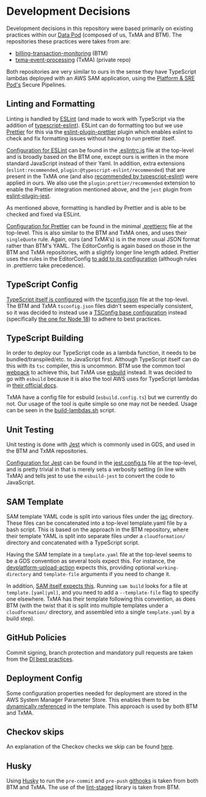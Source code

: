 # Development Decisions

Development decisions in this repository were based primarily on existing practices within our [Data Pod](https://govukverify.atlassian.net/wiki/spaces/DID/pages/3453387679/Data+Pod+Teams)
(composed of us, TxMA and BTM). The repositories these practices were takes from are:

* [billing-transaction-monitoring](https://github.com/govuk-one-login/billing-transaction-monitoring) (BTM)
* [txma-event-processing](https://github.com/govuk-one-login/txma-event-processing) (TxMA) (private repo)

Both repositories are very similar to ours in the sense they have TypeScript lambdas deployed with an AWS SAM application,
using the [Platform & SRE Pod's](https://govukverify.atlassian.net/wiki/spaces/PLAT/overview) Secure Pipelines.

## Linting and Formatting

Linting is handled by [ESLint](https://eslint.org) (and made to work with TypeScript via the addition of [typescript-eslint](https://typescript-eslint.io)).
ESLint can do formatting too but we use [Prettier](https://prettier.io) for this via the [eslint-plugin-prettier](https://github.com/prettier/eslint-plugin-prettier) plugin
which enables eslint to check and fix formatting issues without having to run prettier itself.

[Configuration for ESLint](https://eslint.org/docs/latest/use/configure/configuration-files) can be found in the [.eslintrc.js](../.eslintrc.js) file at the top-level and is broadly based on the BTM one, except ours is written in the more standard JavaScript instead of their Yaml.
In addition, extra extensions (`eslint:recommended`, `plugin:@typescript-eslint/recommended`)
that are present in the TxMA one (and also [recommended by typescript-eslint](https://typescript-eslint.io/getting-started)) were applied in ours.
We also use the `plugin:prettier/recommended` extension to enable the Prettier integration mentioned above,
and the `jest` plugin from [eslint-plugin-jest](https://github.com/jest-community/eslint-plugin-jest).

As mentioned above, formatting is handled by Prettier and is able to be checked and fixed via ESLint.

[Configuration for Prettier](https://prettier.io/docs/en/configuration.html) can be found in the minimal [.prettierrc](../.prettierrc) file at the top-level.
This is also similar to the BTM and TxMA ones, and uses their `singleQuote` rule. Again, ours (and TxMA's) is in the more usual JSON format rather than BTM's YAML.
The EditorConfig is again based on those in the BTM and TxMA repositories, with a slightly longer line length added.
Prettier uses the rules in the EditorConfig [to add to its configuration](https://prettier.io/docs/en/configuration.html#editorconfig) (although rules in .prettierrc take precedence).

## TypeScript Config

[TypeScript itself is configured](https://www.typescriptlang.org/docs/handbook/tsconfig-json.html) with the [tsconfig.json](../tsconfig.json) file at the top-level.
The BTM and TxMA `tsconfig.json` files didn't seem especially consistent, so it was decided to instead use a [TSConfig base configuration](https://www.typescriptlang.org/docs/handbook/tsconfig-json.html#tsconfig-bases)
instead (specifically [the one for Node 18](https://www.npmjs.com/package/@tsconfig/node18)) to adhere to best practices. 

## TypeScript Building

In order to deploy our TypeScript code as a lambda function, it needs to be bundled/transpiled/etc. to JavaScript first.
Although TypeScript itself can do this with its `tsc` compiler, this is uncommon. BTM use the common tool [webpack](https://webpack.js.org) to achieve this, but TxMA use [esbuild](https://esbuild.github.io) instead.
It was decided to go with `esbuild` because it is also the tool AWS uses for TypeScript lambdas in [their official docs](https://docs.aws.amazon.com/lambda/latest/dg/typescript-package.html).

TxMA have a config file for esbuild (`esbuild.config.ts`) but we currently do not. Our usage of the tool is quite simple so one may not be needed.
Usage can be seen in the [build-lambdas.sh](../scripts/build-lambdas.sh) script.

## Unit Testing

Unit testing is done with [Jest](https://jestjs.io) which is commonly used in GDS, and used in the BTM and TxMA repositories.

[Configuration for Jest](https://jestjs.io/docs/configuration) can be found in the [jest.config.ts](../jest.config.js) file at the top-level,
and is pretty trivial in that is merely sets a verbosity setting (in line with TxMA) and tells jest to use the `esbuild-jest` to convert the code to JavaScript.

## SAM Template

SAM template YAML code is split into various files under the [iac](../iac) directory. These files can be concatenated into a top-level template.yaml file by a bash script.
This is based on the approach in the BTM repository, where their template YAML is split into separate files under a `cloudformation/` directory and concatenated with a TypeScript script.

Having the SAM template in a `template.yaml` file at the top-level seems to be a GDS convention as several tools expect this.
For instance, the [devplatform-upload-action](https://github.com/govuk-one-login/devplatform-upload-action) expects this, providing optional `working-directory` and `template-file` arguments if you need to change it.

In addition, [SAM itself expects this](https://docs.aws.amazon.com/serverless-application-model/latest/developerguide/sam-cli-command-reference-sam-build.html).
Running `sam build` looks for a file at `template.[yaml|yml]`, and you need to add a `--template-file` flag to specify one elsewhere.
TxMA has their template following this convention, as does BTM (with the twist that it is split into multiple templates under a `cloudformation/` directory,
and assembled into a single `template.yaml` by a build step).

## GitHub Policies

Commit signing, branch protection and mandatory pull requests are taken from the [DI best practices](https://team-manual.account.gov.uk/github-policies/#github-policies).

## Deployment Config

Some configuration properties needed for deployment are stored in the AWS System Manager Parameter Store.
This enables them to be [dynamically referenced](https://docs.aws.amazon.com/AWSCloudFormation/latest/UserGuide/dynamic-references.html#dynamic-references-ssm) in the template.
This approach is used by both BTM and TxMA.

## Checkov skips

An explanation of the Checkov checks we skip can be found [here](https://govukverify.atlassian.net/wiki/spaces/DAP/pages/3535503483/Checkov+Rules).

## Husky

Using [Husky](https://typicode.github.io/husky) to run the `pre-commit` and `pre-push` [githooks](https://git-scm.com/docs/githooks) is taken from both BTM and TxMA.
The use of the [lint-staged](https://github.com/okonet/lint-staged) library is taken from BTM.
